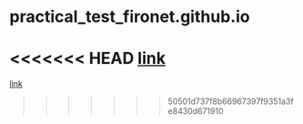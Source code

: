 # practical_test_fironet.github.io

<<<<<<< HEAD
[link](https://rkfr.github.io/practical_test_fironet.github.io/)
=======
[link](https://rkfr.github.io/practical_test_fironet.github.io/)
>>>>>>> 50501d737f8b66967397f9351a3fe8430d671910
